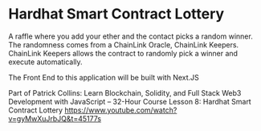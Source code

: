 # Hardhat Smart Contract Lottery

A raffle where you add your ether and the contact picks a random winner. The randomness comes from a ChainLink Oracle, ChainLink Keepers. ChainLink Keepers allows the contract to randomly pick a winner and execute automatically.

The Front End to this application will be built with Next.JS

Part of Patrick Collins:
Learn Blockchain, Solidity, and Full Stack Web3 Development with JavaScript – 32-Hour Course
Lesson 8: Hardhat Smart Contract Lottery
https://www.youtube.com/watch?v=gyMwXuJrbJQ&t=45177s
